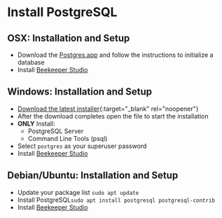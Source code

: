 # Install PostgreSQL

## OSX: Installation and Setup

* Download the [Postgres.app](https://postgresapp.com) and follow the instructions to initialize a database
* Install [Beekeeper Studio](https://www.beekeeperstudio.io/get)
  
## Windows: Installation and Setup

* [Download the latest installer](https://www.enterprisedb.com/downloads/postgres-postgresql-downloads){:target="_blank" rel="noopener"}
* After the download completes open the file to start the installation
* **ONLY** Install:
  * PostgreSQL Server
  * Command Line Tools (psql)
* Select `postgres` as your superuser password
* Install [Beekeeper Studio](https://www.beekeeperstudio.io/get)

## Debian/Ubuntu: Installation and Setup

* Update your package list `sudo apt update`
* Install PostgreSQL`sudo apt install postgresql postgresql-contrib`
* Install [Beekeeper Studio](https://www.beekeeperstudio.io/get)
